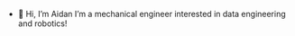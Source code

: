 - 👋 Hi, I’m Aidan
I’m a mechanical engineer interested in data engineering and robotics!



<!---
Hi-its-Aidan/Hi-its-Aidan is a ✨ special ✨ repository because its `README.md` (this file) appears on your GitHub profile.
You can click the Preview link to take a look at your changes.
--->
